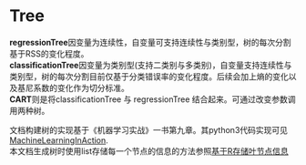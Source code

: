 # Tree

**regressionTree**因变量为连续性，自变量可支持连续性与类别型，树的每次分割基于RSS的变化程度。   
**classificationTree**因变量为类别型(支持二类别与多类别)，自变量支持连续性与类别型，树的每次分割目前仅基于分类错误率的变化程度。后续会加上熵的变化以及基尼系数的变化作为切分标准。  
**CART**则是将classificationTree 与 regressionTree 结合起来。可通过改变参数调用两种树。

文档构建树的实现基于《机器学习实战》一书第九章。其python3代码实现可见[MachineLearningInAction](https://github.com/pbharrin/machinelearninginaction3x/tree/master/Ch09).   
本文档生成树时使用list存储每一个节点的信息的方法参照[基于R存储叶节点信息](https://github.com/kaustubhrpatil/HDDT/blob/master/HDDT.R)


